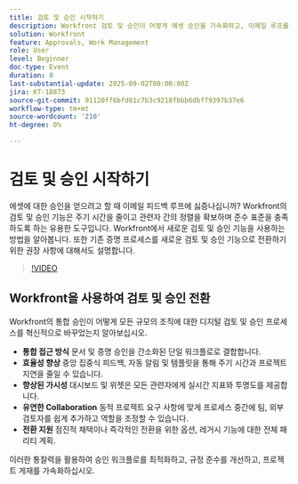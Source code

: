 ```yaml
---
title: 검토 및 승인 시작하기
description: Workfront 검토 및 승인이 어떻게 에셋 승인을 가속화하고, 이메일 루프를 줄이며, 능률적인 공동 작업을 통해 규정 준수를 보장하는지 알아보십시오.
solution: Workfront
feature: Approvals, Work Management
role: User
level: Beginner
doc-type: Event
duration: 0
last-substantial-update: 2025-09-02T00:00:00Z
jira: KT-18873
source-git-commit: 91120ff6bfd81c7b3c9218fbbb6dbff9397b37e6
workflow-type: tm+mt
source-wordcount: '210'
ht-degree: 0%

---
```



# 검토 및 승인 시작하기

에셋에 대한 승인을 얻으려고 할 때 이메일 피드백 루프에 싫증나십니까? Workfront의 검토 및 승인 기능은 주기 시간을 줄이고 관련자 간의 정렬을 확보하며 준수 표준을 충족하도록 하는 유용한 도구입니다. Workfront에서 새로운 검토 및 승인 기능을 사용하는 방법을 알아봅니다. 또한 기존 증명 프로세스를 새로운 검토 및 승인 기능으로 전환하기 위한 권장 사항에 대해서도 설명합니다.

>[!VIDEO](https://video.tv.adobe.com/v/3471493/?learn=on&enablevpops)

## Workfront을 사용하여 검토 및 승인 전환

Workfront의 통합 승인이 어떻게 모든 규모의 조직에 대한 디지털 검토 및 승인 프로세스를 혁신적으로 바꾸었는지 알아보십시오.

* **통합 접근 방식** 문서 및 증명 승인을 간소화된 단일 워크플로로 결합합니다.
* **효율성 향상** 중앙 집중식 피드백, 자동 알림 및 템플릿을 통해 주기 시간과 프로젝트 지연을 줄일 수 있습니다.
* **향상된 가시성** 대시보드 및 위젯은 모든 관련자에게 실시간 지표와 투명도를 제공합니다.
* **유연한 Collaboration** 동적 프로젝트 요구 사항에 맞게 프로세스 중간에 팀, 외부 검토자를 쉽게 추가하고 역할을 조정할 수 있습니다.
* **전환 지원** 점진적 채택이나 즉각적인 전환을 위한 옵션, 레거시 기능에 대한 전체 패리티 계획.

이러한 통찰력을 활용하여 승인 워크플로를 최적화하고, 규정 준수를 개선하고, 프로젝트 게재를 가속화하십시오.﻿